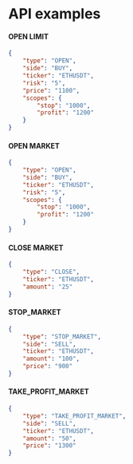 # API examples

#### OPEN LIMIT

```json
{
	"type": "OPEN",
	"side": "BUY",
	"ticker": "ETHUSDT",
	"risk": "5",
	"price": "1100",
	"scopes": {
		"stop": "1000", 
		"profit": "1200"
	}
}
```

#### OPEN MARKET

```json
{
	"type": "OPEN",
	"side": "BUY",
	"ticker": "ETHUSDT",
	"risk": "5",
	"scopes": {
		"stop": "1000", 
		"profit": "1200"
	}
}
```

#### CLOSE MARKET

```json
{
	"type": "CLOSE", 
	"ticker": "ETHUSDT",
	"amount": "25"
}
```

#### STOP_MARKET

```json
{
	"type": "STOP_MARKET", 
	"side": "SELL", 
	"ticker": "ETHUSDT", 
	"amount": "100",
	"price": "900"
}
```

#### TAKE_PROFIT_MARKET

```json
{
	"type": "TAKE_PROFIT_MARKET",
	"side": "SELL",
	"ticker": "ETHUSDT",
	"amount": "50",
	"price": "1300"
}
```
